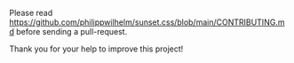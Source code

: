 Please read https://github.com/philippwilhelm/sunset.css/blob/main/CONTRIBUTING.md before sending a pull-request.

Thank you for your help to improve this project!
